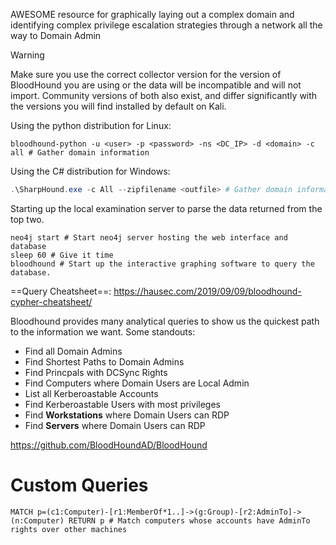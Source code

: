 AWESOME resource for graphically laying out a complex domain and identifying complex privilege escalation strategies through a network all the way to Domain Admin

>[!warning] 
>Make sure you use the correct collector version for the version of BloodHound you are using or the data will be incompatible and will not import. Community versions of both also exist, and differ significantly with the versions you will find installed by default on Kali.

Using the python distribution for Linux:
```shell
bloodhound-python -u <user> -p <password> -ns <DC_IP> -d <domain> -c all # Gather domain information
```
Using the C# distribution for Windows:
```powershell
.\SharpHound.exe -c All --zipfilename <outfile> # Gather domain information
```

Starting up the local examination server to parse the data returned from the top two. 
```shell
neo4j start # Start neo4j server hosting the web interface and database
sleep 60 # Give it time
bloodhound # Start up the interactive graphing software to query the database.
```

==Query Cheatsheet==: https://hausec.com/2019/09/09/bloodhound-cypher-cheatsheet/

Bloodhound provides many analytical queries to show us the quickest path to the information we want. Some standouts:
- Find all Domain Admins
- Find Shortest Paths to Domain Admins
- Find Princpals with DCSync Rights
- Find Computers where Domain Users are Local Admin
- List all Kerberoastable Accounts
- Find Kerberoastable Users with most privileges
- Find **Workstations** where Domain Users can RDP
- Find **Servers** where Domain Users can RDP

https://github.com/BloodHoundAD/BloodHound

# Custom Queries
```shell
MATCH p=(c1:Computer)-[r1:MemberOf*1..]->(g:Group)-[r2:AdminTo]->(n:Computer) RETURN p # Match computers whose accounts have AdminTo rights over other machines 
```
